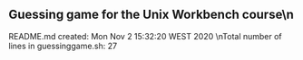 ## Guessing game for the Unix Workbench course\n
README.md created: Mon Nov  2 15:32:20 WEST 2020
\nTotal number of lines in guessinggame.sh: 27
